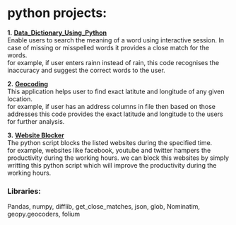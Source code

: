 # python projects:

**1.** **[Data_Dictionary_Using_Python](https://github.com/Anurag0212/python_projects/tree/master/Data_Dictionary_Using_Python)**  
Enable users to search the meaning of a word using interactive session.
In case of missing or misspelled words it provides a close match for the words.  
for example, if user enters rainn instead of rain, this code recognises the inaccuracy and suggest the correct words to the user.


**2.** **[Geocoding](https://github.com/Anurag0212/python_projects/tree/master/Geo%20Coding)**  
This application helps user to find exact latitute and longitude of any given location.  
for example, if user has an address columns in file then based on those addresses this code provides the exact latitude and longitude to the users for further analysis.

**3.** **[Website Blocker](https://github.com/Anurag0212/python_projects/tree/master/Website%20Blocker)**  
The python script blocks the listed websites during the specified time.  
for example, websites like facebook, youtube and twitter hampers the productivity during the working hours. we can block this websites by simply writting this python script which will improve the productivity during the working hours.

### Libraries:
Pandas, numpy, difflib, get_close_matches, json, glob, Nominatim, geopy.geocoders, folium



